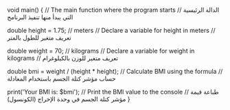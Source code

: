 void main() { 
  // The main function where the program starts
  // الدالة الرئيسية التي يبدأ منها تنفيذ البرنامج

  double height = 1.75; // meters
  // Declare a variable for height in meters
  // تعريف متغير للطول بالمتر

  double weight = 70; // kilograms
  // Declare a variable for weight in kilograms
  // تعريف متغير للوزن بالكيلوغرام

  double bmi = weight / (height * height);
  // Calculate BMI using the formula
  // حساب مؤشر كتلة الجسم باستخدام المعادلة

  print('Your BMI is: $bmi');
  // Print the BMI value to the console
  // طباعة قيمة مؤشر كتلة الجسم في وحدة الإخراج (الكونسول)
}

